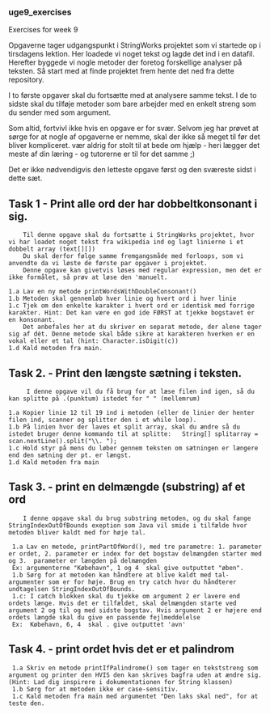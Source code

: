 ### uge9_exercises
Exercises for week 9

Opgaverne tager udgangspunkt i StringWorks projektet som vi startede op i tirsdagens lektion. Her loadede vi noget tekst og lagde det ind i en datafil.
Herefter byggede vi nogle metoder der foretog forskellige analyser på teksten. Så start med at finde projektet frem hente det ned fra dette repository.

I to første opgaver skal du fortsætte med at analysere samme tekst. I de to sidste skal du tilføje metoder som bare arbejder med en enkelt streng som du sender med som argument.

Som altid, fortvivl ikke hvis en opgave er for svær. Selvom  jeg har prøvet at sørge for at nogle af opgaverne er nemme, skal der ikke så meget til før det bliver kompliceret.
vær aldrig for stolt til at bede om hjælp - heri lægger det meste af din læring - og tutorerne er til for det samme ;)

Det er ikke nødvendigvis den letteste opgave først og den sværeste sidst i dette sæt.


## Task 1 - Print alle ord der har dobbeltkonsonant i sig.  
        Til denne opgave skal du fortsætte i StringWorks projektet, hvor vi har loadet noget tekst fra wikipedia ind og lagt linierne i et dobbelt array (text[][])
        Du skal derfor følge samme fremgangsmåde med forloops, som vi anvendte da vi løste de første par opgaver i projektet. 
        Denne opgave kan givetvis løses med regular expression, men det er ikke formålet, så prøv at løse den 'manuelt.
        
    1.a Lav en ny metode printWordsWithDoubleConsonant() 
    1.b Metoden skal gennemløb hver linie og hvert ord i hver linie
    1.c Tjek om den enkelte karakter i hvert ord er identisk med forrige karakter. Hint: Det kan være en god ide FØRST at tjekke bogstavet er en konsonant.
        Det anbefales her at du skriver en separat metode, der alene tager sig af dét. Denne metode skal både sikre at karakteren hverken er en vokal eller et tal (hint: Character.isDigit(c))
    1.d Kald metoden fra main.


## Task 2. - Print den længste sætning i teksten. 
         I denne opgave vil du få brug for at læse filen ind igen, så du kan splitte på .(punktum) istedet for " " (mellemrum)

    1.a Kopier linie 12 til 19 ind i metoden (eller de linier der henter filen ind, scanner og splitter den i et while loop). 
    1.b På linien hvor der laves et split array, skal du ændre så du istedet bruger denne kommando til at splitte:   String[] splitarray = scan.nextLine().split("\\. ");
    1.c Hold styr på mens du løber gennem teksten om sætningen er længere end den sætning der pt. er længst.
    1.d Kald metoden fra main
    
    
## Task 3. - print en delmængde (substring) af et ord 
        I denne opgave skal du brug substring metoden, og du skal fange StringIndexOutOfBounds exeption som Java vil smide i tilfælde hvor metoden bliver kaldt med for høje tal.

     1.a Lav en metode, printPartOfWord(), med tre parametre: 1. parameter er ordet, 2. parameter er index for det bogstav delmængden starter med og 3.  parameter er længden på delmængden
     Ex: argumenterne "Købehavn", 1 og 4  skal give outputtet "øben". 
     1.b Sørg for at metoden kan håndtere at blive kaldt med tal-argumenter som er for høje. Brug en try catch hvor du håndterer undtagelsen StringIndexOutOfBounds.
     1.c: I catch blokken skal du tjekke om argument 2 er lavere end ordets længe. Hvis det er tilfældet, skal delmængden starte ved argument 2 og til og med sidste bogstav. Hvis argument 2 er højere end ordets længde skal du give en passende fejlmeddelelse
     Ex:  Købehavn, 6, 4  skal . give outputtet 'avn'
     
     
 ## Task 4.  - print ordet hvis det er et palindrom 
     1.a Skriv en metode printIfPalindrome() som tager en tekststreng som argument og printer den HVIS den kan skrives bagfra uden at ændre sig. (Hint: Lad dig inspirere i dokumentationen for String klassen)
     1.b Sørg for at metoden ikke er case-sensitiv.
     1.c Kald metoden fra main med argumentet "Den laks skal ned", for at teste den.
        
       
